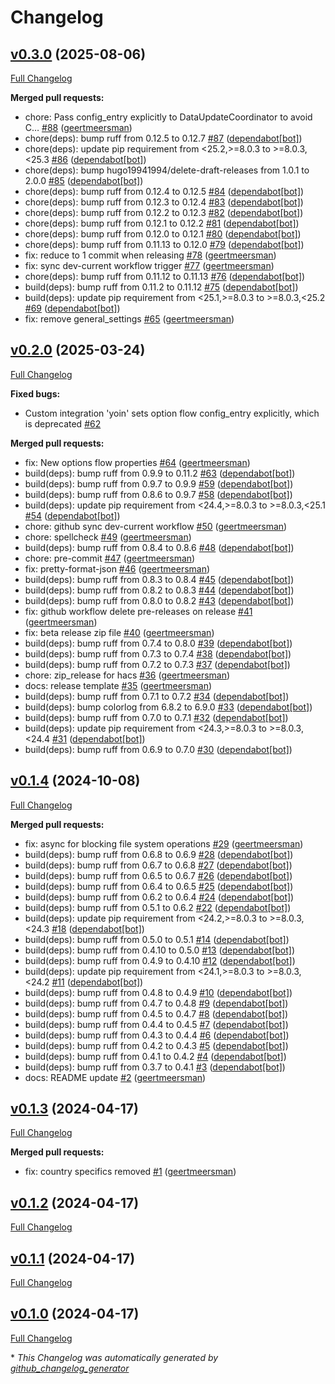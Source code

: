 # Changelog

## [v0.3.0](https://github.com/geertmeersman/yoin/tree/v0.3.0) (2025-08-06)

[Full Changelog](https://github.com/geertmeersman/yoin/compare/v0.2.0...v0.3.0)

**Merged pull requests:**

- chore: Pass config\_entry explicitly to DataUpdateCoordinator to avoid C… [\#88](https://github.com/geertmeersman/yoin/pull/88) ([geertmeersman](https://github.com/geertmeersman))
- chore\(deps\): bump ruff from 0.12.5 to 0.12.7 [\#87](https://github.com/geertmeersman/yoin/pull/87) ([dependabot[bot]](https://github.com/apps/dependabot))
- chore\(deps\): update pip requirement from \<25.2,\>=8.0.3 to \>=8.0.3,\<25.3 [\#86](https://github.com/geertmeersman/yoin/pull/86) ([dependabot[bot]](https://github.com/apps/dependabot))
- chore\(deps\): bump hugo19941994/delete-draft-releases from 1.0.1 to 2.0.0 [\#85](https://github.com/geertmeersman/yoin/pull/85) ([dependabot[bot]](https://github.com/apps/dependabot))
- chore\(deps\): bump ruff from 0.12.4 to 0.12.5 [\#84](https://github.com/geertmeersman/yoin/pull/84) ([dependabot[bot]](https://github.com/apps/dependabot))
- chore\(deps\): bump ruff from 0.12.3 to 0.12.4 [\#83](https://github.com/geertmeersman/yoin/pull/83) ([dependabot[bot]](https://github.com/apps/dependabot))
- chore\(deps\): bump ruff from 0.12.2 to 0.12.3 [\#82](https://github.com/geertmeersman/yoin/pull/82) ([dependabot[bot]](https://github.com/apps/dependabot))
- chore\(deps\): bump ruff from 0.12.1 to 0.12.2 [\#81](https://github.com/geertmeersman/yoin/pull/81) ([dependabot[bot]](https://github.com/apps/dependabot))
- chore\(deps\): bump ruff from 0.12.0 to 0.12.1 [\#80](https://github.com/geertmeersman/yoin/pull/80) ([dependabot[bot]](https://github.com/apps/dependabot))
- chore\(deps\): bump ruff from 0.11.13 to 0.12.0 [\#79](https://github.com/geertmeersman/yoin/pull/79) ([dependabot[bot]](https://github.com/apps/dependabot))
- fix: reduce to 1 commit when releasing [\#78](https://github.com/geertmeersman/yoin/pull/78) ([geertmeersman](https://github.com/geertmeersman))
- fix: sync dev-current workflow trigger [\#77](https://github.com/geertmeersman/yoin/pull/77) ([geertmeersman](https://github.com/geertmeersman))
- chore\(deps\): bump ruff from 0.11.12 to 0.11.13 [\#76](https://github.com/geertmeersman/yoin/pull/76) ([dependabot[bot]](https://github.com/apps/dependabot))
- build\(deps\): bump ruff from 0.11.2 to 0.11.12 [\#75](https://github.com/geertmeersman/yoin/pull/75) ([dependabot[bot]](https://github.com/apps/dependabot))
- build\(deps\): update pip requirement from \<25.1,\>=8.0.3 to \>=8.0.3,\<25.2 [\#69](https://github.com/geertmeersman/yoin/pull/69) ([dependabot[bot]](https://github.com/apps/dependabot))
- fix: remove general\_settings [\#65](https://github.com/geertmeersman/yoin/pull/65) ([geertmeersman](https://github.com/geertmeersman))

## [v0.2.0](https://github.com/geertmeersman/yoin/tree/v0.2.0) (2025-03-24)

[Full Changelog](https://github.com/geertmeersman/yoin/compare/v0.1.4...v0.2.0)

**Fixed bugs:**

- Custom integration 'yoin' sets option flow config\_entry explicitly, which is deprecated [\#62](https://github.com/geertmeersman/yoin/issues/62)

**Merged pull requests:**

- fix: New options flow properties [\#64](https://github.com/geertmeersman/yoin/pull/64) ([geertmeersman](https://github.com/geertmeersman))
- build\(deps\): bump ruff from 0.9.9 to 0.11.2 [\#63](https://github.com/geertmeersman/yoin/pull/63) ([dependabot[bot]](https://github.com/apps/dependabot))
- build\(deps\): bump ruff from 0.9.7 to 0.9.9 [\#59](https://github.com/geertmeersman/yoin/pull/59) ([dependabot[bot]](https://github.com/apps/dependabot))
- build\(deps\): bump ruff from 0.8.6 to 0.9.7 [\#58](https://github.com/geertmeersman/yoin/pull/58) ([dependabot[bot]](https://github.com/apps/dependabot))
- build\(deps\): update pip requirement from \<24.4,\>=8.0.3 to \>=8.0.3,\<25.1 [\#54](https://github.com/geertmeersman/yoin/pull/54) ([dependabot[bot]](https://github.com/apps/dependabot))
- chore: github sync dev-current workflow [\#50](https://github.com/geertmeersman/yoin/pull/50) ([geertmeersman](https://github.com/geertmeersman))
- chore: spellcheck [\#49](https://github.com/geertmeersman/yoin/pull/49) ([geertmeersman](https://github.com/geertmeersman))
- build\(deps\): bump ruff from 0.8.4 to 0.8.6 [\#48](https://github.com/geertmeersman/yoin/pull/48) ([dependabot[bot]](https://github.com/apps/dependabot))
- chore: pre-commit [\#47](https://github.com/geertmeersman/yoin/pull/47) ([geertmeersman](https://github.com/geertmeersman))
- fix: pretty-format-json [\#46](https://github.com/geertmeersman/yoin/pull/46) ([geertmeersman](https://github.com/geertmeersman))
- build\(deps\): bump ruff from 0.8.3 to 0.8.4 [\#45](https://github.com/geertmeersman/yoin/pull/45) ([dependabot[bot]](https://github.com/apps/dependabot))
- build\(deps\): bump ruff from 0.8.2 to 0.8.3 [\#44](https://github.com/geertmeersman/yoin/pull/44) ([dependabot[bot]](https://github.com/apps/dependabot))
- build\(deps\): bump ruff from 0.8.0 to 0.8.2 [\#43](https://github.com/geertmeersman/yoin/pull/43) ([dependabot[bot]](https://github.com/apps/dependabot))
- fix: github workflow delete pre-releases on release [\#41](https://github.com/geertmeersman/yoin/pull/41) ([geertmeersman](https://github.com/geertmeersman))
- fix: beta release zip file [\#40](https://github.com/geertmeersman/yoin/pull/40) ([geertmeersman](https://github.com/geertmeersman))
- build\(deps\): bump ruff from 0.7.4 to 0.8.0 [\#39](https://github.com/geertmeersman/yoin/pull/39) ([dependabot[bot]](https://github.com/apps/dependabot))
- build\(deps\): bump ruff from 0.7.3 to 0.7.4 [\#38](https://github.com/geertmeersman/yoin/pull/38) ([dependabot[bot]](https://github.com/apps/dependabot))
- build\(deps\): bump ruff from 0.7.2 to 0.7.3 [\#37](https://github.com/geertmeersman/yoin/pull/37) ([dependabot[bot]](https://github.com/apps/dependabot))
- chore: zip\_release for hacs [\#36](https://github.com/geertmeersman/yoin/pull/36) ([geertmeersman](https://github.com/geertmeersman))
- docs: release template [\#35](https://github.com/geertmeersman/yoin/pull/35) ([geertmeersman](https://github.com/geertmeersman))
- build\(deps\): bump ruff from 0.7.1 to 0.7.2 [\#34](https://github.com/geertmeersman/yoin/pull/34) ([dependabot[bot]](https://github.com/apps/dependabot))
- build\(deps\): bump colorlog from 6.8.2 to 6.9.0 [\#33](https://github.com/geertmeersman/yoin/pull/33) ([dependabot[bot]](https://github.com/apps/dependabot))
- build\(deps\): bump ruff from 0.7.0 to 0.7.1 [\#32](https://github.com/geertmeersman/yoin/pull/32) ([dependabot[bot]](https://github.com/apps/dependabot))
- build\(deps\): update pip requirement from \<24.3,\>=8.0.3 to \>=8.0.3,\<24.4 [\#31](https://github.com/geertmeersman/yoin/pull/31) ([dependabot[bot]](https://github.com/apps/dependabot))
- build\(deps\): bump ruff from 0.6.9 to 0.7.0 [\#30](https://github.com/geertmeersman/yoin/pull/30) ([dependabot[bot]](https://github.com/apps/dependabot))

## [v0.1.4](https://github.com/geertmeersman/yoin/tree/v0.1.4) (2024-10-08)

[Full Changelog](https://github.com/geertmeersman/yoin/compare/v0.1.3...v0.1.4)

**Merged pull requests:**

- fix: async for blocking file system operations [\#29](https://github.com/geertmeersman/yoin/pull/29) ([geertmeersman](https://github.com/geertmeersman))
- build\(deps\): bump ruff from 0.6.8 to 0.6.9 [\#28](https://github.com/geertmeersman/yoin/pull/28) ([dependabot[bot]](https://github.com/apps/dependabot))
- build\(deps\): bump ruff from 0.6.7 to 0.6.8 [\#27](https://github.com/geertmeersman/yoin/pull/27) ([dependabot[bot]](https://github.com/apps/dependabot))
- build\(deps\): bump ruff from 0.6.5 to 0.6.7 [\#26](https://github.com/geertmeersman/yoin/pull/26) ([dependabot[bot]](https://github.com/apps/dependabot))
- build\(deps\): bump ruff from 0.6.4 to 0.6.5 [\#25](https://github.com/geertmeersman/yoin/pull/25) ([dependabot[bot]](https://github.com/apps/dependabot))
- build\(deps\): bump ruff from 0.6.2 to 0.6.4 [\#24](https://github.com/geertmeersman/yoin/pull/24) ([dependabot[bot]](https://github.com/apps/dependabot))
- build\(deps\): bump ruff from 0.5.1 to 0.6.2 [\#22](https://github.com/geertmeersman/yoin/pull/22) ([dependabot[bot]](https://github.com/apps/dependabot))
- build\(deps\): update pip requirement from \<24.2,\>=8.0.3 to \>=8.0.3,\<24.3 [\#18](https://github.com/geertmeersman/yoin/pull/18) ([dependabot[bot]](https://github.com/apps/dependabot))
- build\(deps\): bump ruff from 0.5.0 to 0.5.1 [\#14](https://github.com/geertmeersman/yoin/pull/14) ([dependabot[bot]](https://github.com/apps/dependabot))
- build\(deps\): bump ruff from 0.4.10 to 0.5.0 [\#13](https://github.com/geertmeersman/yoin/pull/13) ([dependabot[bot]](https://github.com/apps/dependabot))
- build\(deps\): bump ruff from 0.4.9 to 0.4.10 [\#12](https://github.com/geertmeersman/yoin/pull/12) ([dependabot[bot]](https://github.com/apps/dependabot))
- build\(deps\): update pip requirement from \<24.1,\>=8.0.3 to \>=8.0.3,\<24.2 [\#11](https://github.com/geertmeersman/yoin/pull/11) ([dependabot[bot]](https://github.com/apps/dependabot))
- build\(deps\): bump ruff from 0.4.8 to 0.4.9 [\#10](https://github.com/geertmeersman/yoin/pull/10) ([dependabot[bot]](https://github.com/apps/dependabot))
- build\(deps\): bump ruff from 0.4.7 to 0.4.8 [\#9](https://github.com/geertmeersman/yoin/pull/9) ([dependabot[bot]](https://github.com/apps/dependabot))
- build\(deps\): bump ruff from 0.4.5 to 0.4.7 [\#8](https://github.com/geertmeersman/yoin/pull/8) ([dependabot[bot]](https://github.com/apps/dependabot))
- build\(deps\): bump ruff from 0.4.4 to 0.4.5 [\#7](https://github.com/geertmeersman/yoin/pull/7) ([dependabot[bot]](https://github.com/apps/dependabot))
- build\(deps\): bump ruff from 0.4.3 to 0.4.4 [\#6](https://github.com/geertmeersman/yoin/pull/6) ([dependabot[bot]](https://github.com/apps/dependabot))
- build\(deps\): bump ruff from 0.4.2 to 0.4.3 [\#5](https://github.com/geertmeersman/yoin/pull/5) ([dependabot[bot]](https://github.com/apps/dependabot))
- build\(deps\): bump ruff from 0.4.1 to 0.4.2 [\#4](https://github.com/geertmeersman/yoin/pull/4) ([dependabot[bot]](https://github.com/apps/dependabot))
- build\(deps\): bump ruff from 0.3.7 to 0.4.1 [\#3](https://github.com/geertmeersman/yoin/pull/3) ([dependabot[bot]](https://github.com/apps/dependabot))
- docs: README update [\#2](https://github.com/geertmeersman/yoin/pull/2) ([geertmeersman](https://github.com/geertmeersman))

## [v0.1.3](https://github.com/geertmeersman/yoin/tree/v0.1.3) (2024-04-17)

[Full Changelog](https://github.com/geertmeersman/yoin/compare/v0.1.2...v0.1.3)

**Merged pull requests:**

- fix: country specifics removed [\#1](https://github.com/geertmeersman/yoin/pull/1) ([geertmeersman](https://github.com/geertmeersman))

## [v0.1.2](https://github.com/geertmeersman/yoin/tree/v0.1.2) (2024-04-17)

[Full Changelog](https://github.com/geertmeersman/yoin/compare/v0.1.1...v0.1.2)

## [v0.1.1](https://github.com/geertmeersman/yoin/tree/v0.1.1) (2024-04-17)

[Full Changelog](https://github.com/geertmeersman/yoin/compare/v0.1.0...v0.1.1)

## [v0.1.0](https://github.com/geertmeersman/yoin/tree/v0.1.0) (2024-04-17)

[Full Changelog](https://github.com/geertmeersman/yoin/compare/fb4bc7c1c98f8d77b02889b85551209f09566974...v0.1.0)



\* *This Changelog was automatically generated by [github_changelog_generator](https://github.com/github-changelog-generator/github-changelog-generator)*
